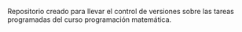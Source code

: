 Repositorio creado para llevar el control de versiones sobre las tareas programadas del curso programación matemática.